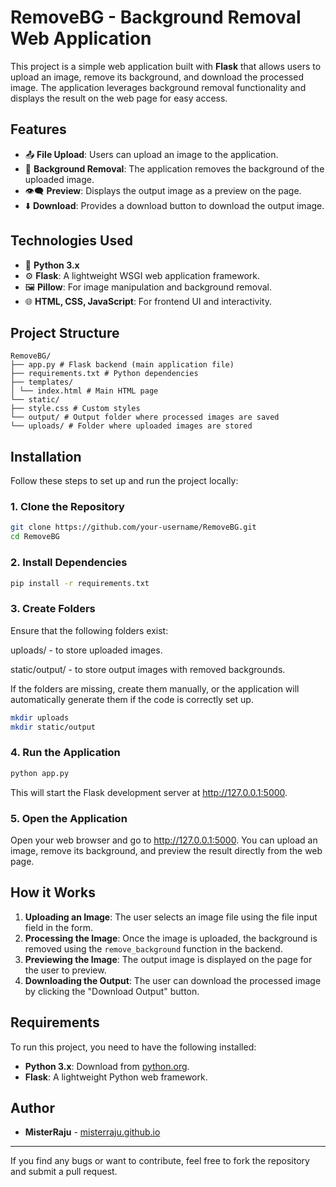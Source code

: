# RemoveBG - Background Removal Web Application

This project is a simple web application built with **Flask** that allows users to upload an image, remove its background, and download the processed image.
The application leverages background removal functionality and displays the result on the web page for easy access.

## Features
- 📤 **File Upload**: Users can upload an image to the application.
- 🧹 **Background Removal**: The application removes the background of the uploaded image.
- 👁️‍🗨️ **Preview**: Displays the output image as a preview on the page.
- ⬇️ **Download**: Provides a download button to download the output image.

## Technologies Used
- 🐍 **Python 3.x**
- ⚙️ **Flask**: A lightweight WSGI web application framework.
- 🖼️ **Pillow**: For image manipulation and background removal.
- 🌐 **HTML, CSS, JavaScript**: For frontend UI and interactivity.
  
## Project Structure
```text
RemoveBG/
├── app.py # Flask backend (main application file)
├── requirements.txt # Python dependencies
├── templates/
│ └── index.html # Main HTML page
└── static/
├── style.css # Custom styles
└── output/ # Output folder where processed images are saved
└── uploads/ # Folder where uploaded images are stored
```

## Installation

Follow these steps to set up and run the project locally:

### 1. Clone the Repository
```bash
git clone https://github.com/your-username/RemoveBG.git
cd RemoveBG
```
### 2. Install Dependencies
```bash
pip install -r requirements.txt
```
### 3. Create Folders
Ensure that the following folders exist:

uploads/ - to store uploaded images.

static/output/ - to store output images with removed backgrounds.

If the folders are missing, create them manually, or the application will automatically generate them if the code is correctly set up.

```bash
mkdir uploads
mkdir static/output
```
### 4. Run the Application
```bash
python app.py
```
This will start the Flask development server at http://127.0.0.1:5000.

### 5. Open the Application
Open your web browser and go to http://127.0.0.1:5000. You can upload an image, remove its background, and preview the result directly from the web page.

## How it Works

1.  **Uploading an Image**: The user selects an image file using the file input field in the form.
2.  **Processing the Image**: Once the image is uploaded, the background is removed using the `remove_background` function in the backend.
3.  **Previewing the Image**: The output image is displayed on the page for the user to preview.
4.  **Downloading the Output**: The user can download the processed image by clicking the "Download Output" button.

## Requirements

To run this project, you need to have the following installed:

*   **Python 3.x**: Download from [python.org](https://www.python.org/).
*   **Flask**: A lightweight Python web framework.

## Author

*   **MisterRaju** - [misterraju.github.io](https://misterraju.github.io)

---

If you find any bugs or want to contribute, feel free to fork the repository and submit a pull request.
